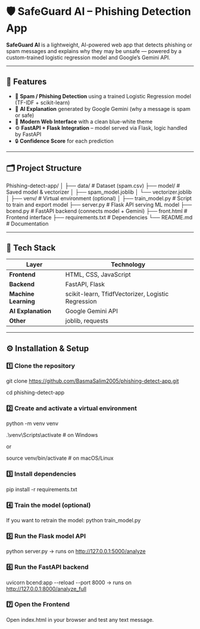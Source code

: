 # 🛡️ SafeGuard AI – Phishing Detection App

**SafeGuard AI** is a lightweight, AI-powered web app that detects phishing or spam messages and explains why they may be unsafe — powered by a custom-trained logistic regression model and Google’s Gemini API.

---

## 🚀 Features

- 🧠 **Spam / Phishing Detection** using a trained Logistic Regression model (TF-IDF + scikit-learn)  
- 🤖 **AI Explanation** generated by Google Gemini (why a message is spam or safe)  
- 💬 **Modern Web Interface** with a clean blue-white theme  
- ⚙️ **FastAPI + Flask Integration** – model served via Flask, logic handled by FastAPI  
- 🔒 **Confidence Score** for each prediction  

---

## 🗂️ Project Structure

Phishing-detect-app/
│
├── data/ # Dataset (spam.csv)
├── model/ # Saved model & vectorizer
│ ├── spam_model.joblib
│ └── vectorizer.joblib
│
├── venv/ # Virtual environment (optional)
│
├── train_model.py # Script to train and export model
├── server.py # Flask API serving ML model
├── bcend.py # FastAPI backend (connects model + Gemini)
├── front.html # Frontend interface
├── requirements.txt # Dependencies
└── README.md # Documentation



---

## 🧩 Tech Stack

| Layer | Technology |
|-------|-------------|
| **Frontend** | HTML, CSS, JavaScript |
| **Backend** | FastAPI, Flask |
| **Machine Learning** | scikit-learn, TfidfVectorizer, Logistic Regression |
| **AI Explanation** | Google Gemini API |
| **Other** | joblib, requests |

---

## ⚙️ Installation & Setup

### 1️⃣ Clone the repository

git clone https://github.com/BasmaSalim2005/phishing-detect-app.git

cd phishing-detect-app

### 2️⃣ Create and activate a virtual environment

python -m venv venv

.\venv\Scripts\activate      # on Windows

or

source venv/bin/activate     # on macOS/Linux

### 3️⃣ Install dependencies

pip install -r requirements.txt

### 4️⃣ Train the model (optional)

If you want to retrain the model:
python train_model.py

### 5️⃣ Run the Flask model API

python server.py
→ runs on http://127.0.0.1:5000/analyze

### 6️⃣ Run the FastAPI backend
uvicorn bcend:app --reload --port 8000
→ runs on http://127.0.0.1:8000/analyze_full

### 7️⃣ Open the Frontend
Open index.html in your browser and test any text message.
